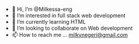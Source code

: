 - 👋 Hi, I’m @Milkessa-eng
- 👀 I’m interested in full stack web development
- 🌱 I’m currently learning HTML
- 💞️ I’m looking to collaborate on Web development
- 📫 How to reach me ... milkynegeri@gmail.com

<!---
Milkessa-eng/Milkessa-eng is a ✨ special ✨ repository because its `README.md` (this file) appears on your GitHub profile.
You can click the Preview link to take a look at your changes.
--->
